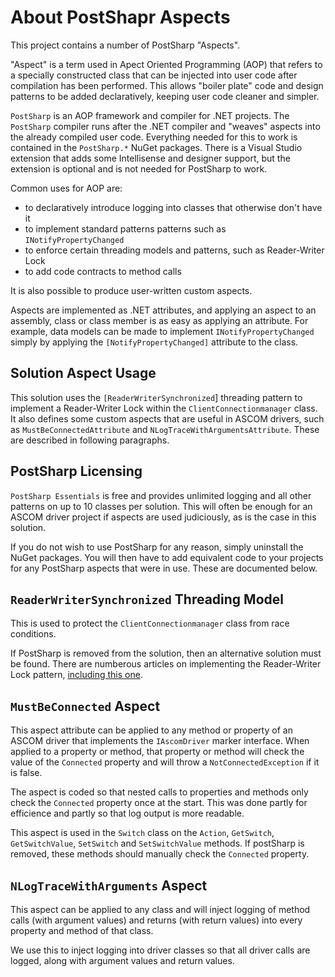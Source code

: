 ﻿# About PostShapr Aspects

This project contains a number of PostSharp "Aspects".

"Aspect" is a term used in Apect Oriented Programming (AOP) that refers to a specially constructed class that can be injected into user code after compilation has been performed. This allows "boiler plate" code and design patterns to be added declaratively, keeping user code cleaner and simpler.

`PostSharp` is an AOP framework and compiler for .NET projects. The `PostSharp` compiler runs after the .NET compiler and "weaves" aspects into the already compiled user code. Everything needed for this to work is contained in the `PostSharp.*` NuGet packages. There is a Visual Studio extension that adds some Intellisense and designer support, but the extension is optional and is not needed for PostSharp to work.

Common uses for AOP are:
- to declaratively introduce logging into classes that otherwise don't have it
- to implement standard patterns patterns such as `INotifyPropertyChanged`
- to enforce certain threading models and patterns, such as Reader-Writer Lock
- to add code contracts to method calls

It is also possible to produce user-written custom aspects. 

Aspects are implemented as .NET attributes, and applying an aspect to an assembly, class or class member is as easy as applying an attribute. For example, data models can be made to implement `INotifyPropertyChanged` simply by applying the `[NotifyPropertyChanged]` attribute to the class.

## Solution Aspect Usage

This solution uses the `[ReaderWriterSynchronized`] threading pattern to implement a Reader-Writer Lock within the `ClientConnectionmanager` class. It also defines some custom aspects that are useful in ASCOM drivers, such as `MustBeConnectedAttribute` and `NLogTraceWithArgumentsAttribute`. These are described in following paragraphs.

## PostSharp Licensing

`PostSharp Essentials` is free and provides unlimited logging and all other patterns on up to 10 classes per solution. This will often be enough for an ASCOM driver project if aspects are used judiciously, as is the case in this solution.

If you do not wish to use PostSharp for any reason, simply uninstall the NuGet packages. You will then have to add equivalent code to your projects for any PostSharp aspects that were in use. These are documented below.

## `ReaderWriterSynchronized` Threading Model

This is used to protect the `ClientConnectionmanager` class from race conditions.

If PostSharp is removed from the solution, then an alternative solution must be found. There are numberous articles on implementing the Reader-Writer Lock pattern, [including this one][ReaderWriterLock].

## `MustBeConnected` Aspect

This aspect attribute can be applied to any method or property of an ASCOM driver that implements the `IAscomDriver` marker interface. When applied to a property or method, that property or method will check the value of the `Connected` property and will throw a `NotConnectedException` if it is false.

The aspect is coded so that nested calls to properties and methods only check the `Connected` property once at the start. This was done partly for efficience and partly so that log output is more readable.

This aspect is used in the `Switch` class on the `Action`, `GetSwitch`, `GetSwitchValue`, `SetSwitch` and `SetSwitchValue` methods. If postSharp is removed, these methods should manually check the `Connected` property.

## `NLogTraceWithArguments` Aspect

This aspect can be applied to any class and will inject logging of method calls (with argument values) and returns (with return values) into every property and method of that class.

We use this to inject logging into driver classes so that all driver calls are logged, along with argument values and return values.

[ReaderWriterLock]: https://www.c-sharpcorner.com/UploadFile/1d42da/readerwriterlock-class-in-C-Sharp-threading/ "CSharp Corner: ReaderWriterLock Class in C# Threading"
